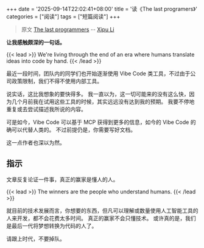 +++
date = '2025-09-14T22:02:41+08:00'
title = '读《The last programers》'
categories = ["阅读"]
tags = ["短篇阅读"]
+++

> 原文 [The last programmers](https://www.xipu.li/posts/the-last-programmers) -- [Xipu Li](https://www.xipu.li/)

**让我感触颇深的一句话。**

{{< lead >}}
We're living through the end of an era where humans translate ideas into code by hand.
{{< /lead >}}

最近一段时间，团队内的同学们也开始逐渐使用 Vibe Code 类工具，不过由于公司政策限制，我们不得不使用内部工具。

说实话，这比我想象的要快得多。
我一直以为，这一切可能来的没有这么快，因为几个月前我在试用这些工具的时候，其实远远没有达到我的预期。
我要不停地重复或去尝试描述我所说的内容。

可是如今，Vibe Code 可以基于 MCP 获得到更多的信息，如今的 Vibe Code 的确可以代替人类的。
不过前提仍是，你需要写好文档。

这一点作者也深以为然。

## 指示

文章反复论证一件事，真正的赢家是懂人的人。

{{< lead >}}
The winners are the people who understand humans.
{{< /lead >}}

就目前的技术发展而言，你想要的东西，但凡可以理解或数量使用人工智能工具的人来开发，都不会花费太多时间。
真正的赢家不会只懂技术。
或许真的是，我们是最后一代将梦想转换为代码的人了。

请跟上时代，不要掉队。